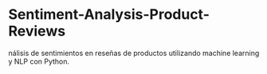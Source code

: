 # Sentiment-Analysis-Product-Reviews
nálisis de sentimientos en reseñas de productos utilizando machine learning y NLP con Python.
